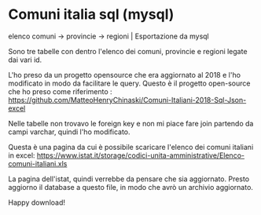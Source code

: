 # Comuni italia sql (mysql)
elenco comuni -> provincie -> regioni | Esportazione da mysql

Sono tre tabelle con dentro l'elenco dei comuni, provincie e regioni legate dai vari id.

L'ho preso da un progetto opensource che era aggiornato al 2018 e l'ho modificato in modo da facilitare le query.
Questo è il progetto open-source che ho preso come riferimento : https://github.com/MatteoHenryChinaski/Comuni-Italiani-2018-Sql-Json-excel

Nelle tabelle non trovavo le foreign key e non mi piace fare join partendo da campi varchar, quindi l'ho modificato. 

Questa è una pagina da cui è possibile scaricare l'elenco dei comuni italiani in excel:
https://www.istat.it/storage/codici-unita-amministrative/Elenco-comuni-italiani.xls

La pagina dell'istat, quindi verrebbe da pensare che sia aggiornato.
Presto aggiorno il database a questo file, in modo che avrò un archivio aggiornato. 


Happy download!
